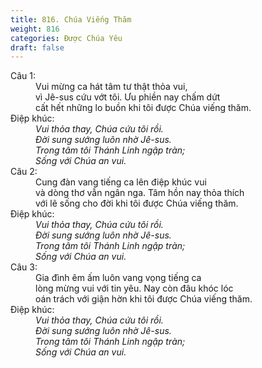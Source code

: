 ```yaml
---
title: 816. Chúa Viếng Thăm
weight: 816
categories: Được Chúa Yêu
draft: false
---
```

<dl><dt>Câu 1:</dt><dd data-verse="1">Vui mừng ca hát tâm tư thật thỏa vui, <br/>vì Jê-sus cứu vớt tôi. Ưu phiền nay chấm dứt <br/>cất hết những lo buồn khi tôi được Chúa viếng thăm. </dd><dt>Điệp khúc:</dt><dd data-chorus="1"><em>Vui thỏa thay, Chúa cứu tôi rồi. <br/>Đời sung sướng luôn nhờ Jê-sus. <br/>Trong tâm tôi Thánh Linh ngập tràn; <br/>Sống với Chúa an vui. </em></dd><dt>Câu 2:</dt><dd data-verse="2">Cung đàn vang tiếng ca lên điệp khúc vui <br/>và dòng thơ vẫn ngân nga. Tâm hồn nay thỏa thích <br/>với lẽ sống cho đời khi tôi được Chúa viếng thăm. </dd><dt>Điệp khúc:</dt><dd data-chorus="1"><em>Vui thỏa thay, Chúa cứu tôi rồi. <br/>Đời sung sướng luôn nhờ Jê-sus. <br/>Trong tâm tôi Thánh Linh ngập tràn; <br/>Sống với Chúa an vui. </em></dd><dt>Câu 3:</dt><dd data-verse="3">Gia đình êm ấm luôn vang vọng tiếng ca <br/>lòng mừng vui với tin yêu. Nay còn đâu khóc lóc <br/>oán trách với giận hờn khi tôi được Chúa viếng thăm. </dd><dt>Điệp khúc:</dt><dd data-chorus="1"><em>Vui thỏa thay, Chúa cứu tôi rồi. <br/>Đời sung sướng luôn nhờ Jê-sus. <br/>Trong tâm tôi Thánh Linh ngập tràn; <br/>Sống với Chúa an vui. </em></dd></dl>